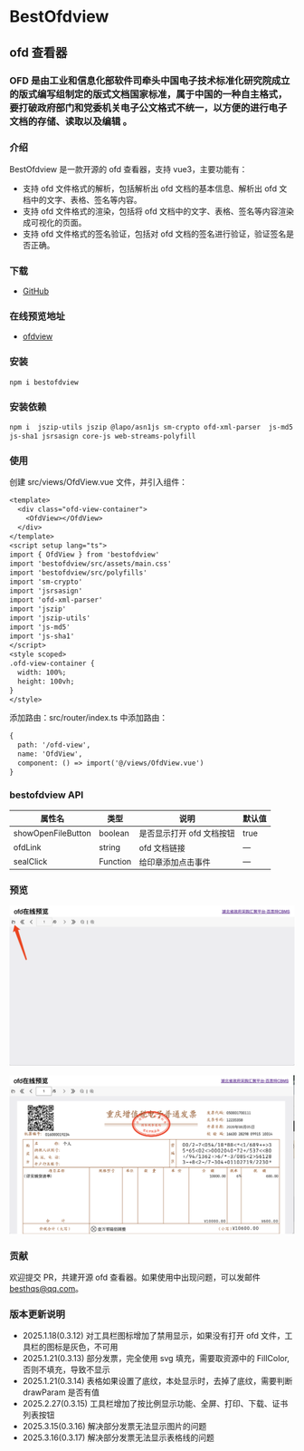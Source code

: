 # BestOfdview

## ofd 查看器

### OFD 是由工业和信息化部软件司牵头中国电子技术标准化研究院成立的版式编写组制定的版式文档国家标准，属于中国的一种自主格式，要打破政府部门和党委机关电子公文格式不统一，以方便的进行电子文档的存储、读取以及编辑 。

### 介绍

BestOfdview 是一款开源的 ofd 查看器，支持 vue3，主要功能有：

- 支持 ofd 文件格式的解析，包括解析出 ofd 文档的基本信息、解析出 ofd 文档中的文字、表格、签名等内容。
- 支持 ofd 文件格式的渲染，包括将 ofd 文档中的文字、表格、签名等内容渲染成可视化的页面。
- 支持 ofd 文件格式的签名验证，包括对 ofd 文档的签名进行验证，验证签名是否正确。

### 下载

- [GitHub](https://github.com/besthqs/bestofdview)

### 在线预览地址

- [ofdview](https://hbhjpt.580168.net/ta/web/#/ofdview)

### 安装

```
npm i bestofdview
```

### 安装依赖

```
npm i  jszip-utils jszip @lapo/asn1js sm-crypto ofd-xml-parser  js-md5 js-sha1 jsrsasign core-js web-streams-polyfill
```

### 使用

创建 src/views/OfdView.vue 文件，并引入组件：

```
<template>
  <div class="ofd-view-container">
    <OfdView></OfdView>
  </div>
</template>
<script setup lang="ts">
import { OfdView } from 'bestofdview'
import 'bestofdview/src/assets/main.css'
import 'bestofdview/src/polyfills'
import 'sm-crypto'
import 'jsrsasign'
import 'ofd-xml-parser'
import 'jszip'
import 'jszip-utils'
import 'js-md5'
import 'js-sha1'
</script>
<style scoped>
.ofd-view-container {
  width: 100%;
  height: 100vh;
}
</style>
```

添加路由：src/router/index.ts 中添加路由：

```
{
  path: '/ofd-view',
  name: 'OfdView',
  component: () => import('@/views/OfdView.vue')
}
```

### bestofdview API

| 属性名             | 类型     | 说明                      | 默认值 |
| ------------------ | -------- | ------------------------- | ------ |
| showOpenFileButton | boolean  | 是否显示打开 ofd 文档按钮 | true   |
| ofdLink            | string   | ofd 文档链接              | —      |
| sealClick          | Function | 给印章添加点击事件        | —      |

### 预览

![打开ofd](https://github.com/besthqs/bestofdview/blob/main/src/assets/openofd.png?raw=true)

![ofd文件](https://github.com/besthqs/bestofdview/blob/main/src/assets/ofd999.png?raw=true)

### 贡献

欢迎提交 PR，共建开源 ofd 查看器。如果使用中出现问题，可以发邮件 [besthqs@qq.com](mailto:besthqs@qq.com)。

### 版本更新说明

- 2025.1.18(0.3.12) 对工具栏图标增加了禁用显示，如果没有打开 ofd 文件，工具栏的图标是灰色，不可用
- 2025.1.21(0.3.13) 部分发票，完全使用 svg 填充，需要取资源中的 FillColor,否则不填充，导致不显示
- 2025.1.21(0.3.14) 表格如果设置了底纹，本处显示时，去掉了底纹，需要判断 drawParam 是否有值
- 2025.2.27(0.3.15) 工具栏增加了按比例显示功能、全屏、打印、下载、证书列表按钮
- 2025.3.15(0.3.16) 解决部分发票无法显示图片的问题
- 2025.3.16(0.3.17) 解决部分发票无法显示表格线的问题
